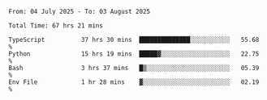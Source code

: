 <!--START_SECTION:waka-->

```abap
From: 04 July 2025 - To: 03 August 2025

Total Time: 67 hrs 21 mins

TypeScript          37 hrs 30 mins  ██████████████░░░░░░░░░░░   55.68 %
Python              15 hrs 19 mins  █████▓░░░░░░░░░░░░░░░░░░░   22.75 %
Bash                3 hrs 37 mins   █▒░░░░░░░░░░░░░░░░░░░░░░░   05.39 %
Env File            1 hr 28 mins    ▓░░░░░░░░░░░░░░░░░░░░░░░░   02.19 %
```

<!--END_SECTION:waka-->
